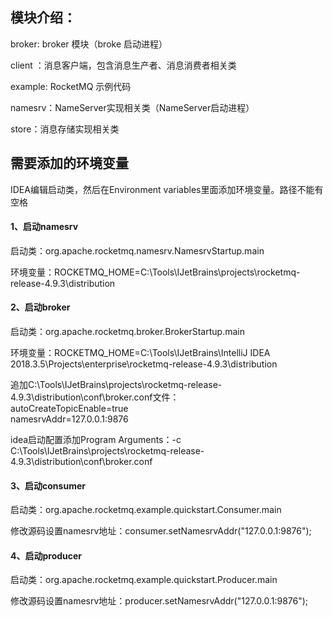 ## 模块介绍：
broker: broker 模块（broke 启动进程）

client ：消息客户端，包含消息生产者、消息消费者相关类

example: RocketMQ 示例代码

namesrv：NameServer实现相关类（NameServer启动进程）

store：消息存储实现相关类

## 需要添加的环境变量
IDEA编辑启动类，然后在Environment variables里面添加环境变量。路径不能有空格
#### 1、启动namesrv
启动类：org.apache.rocketmq.namesrv.NamesrvStartup.main

环境变量：ROCKETMQ_HOME=C:\Tools\IJetBrains\projects\rocketmq-release-4.9.3\distribution
#### 2、启动broker
启动类：org.apache.rocketmq.broker.BrokerStartup.main

环境变量：ROCKETMQ_HOME=C:\Tools\IJetBrains\IntelliJ IDEA 2018.3.5\Projects\enterprise\rocketmq-release-4.9.3\distribution

追加C:\Tools\IJetBrains\projects\rocketmq-release-4.9.3\distribution\conf\broker.conf文件：\
 autoCreateTopicEnable=true \
 namesrvAddr=127.0.0.1:9876

idea启动配置添加Program Arguments：-c C:\Tools\IJetBrains\projects\rocketmq-release-4.9.3\distribution\conf\broker.conf
#### 3、启动consumer
启动类：org.apache.rocketmq.example.quickstart.Consumer.main

修改源码设置namesrv地址：consumer.setNamesrvAddr("127.0.0.1:9876");
#### 4、启动producer
启动类：org.apache.rocketmq.example.quickstart.Producer.main

修改源码设置namesrv地址：producer.setNamesrvAddr("127.0.0.1:9876");
